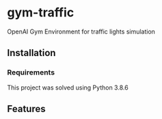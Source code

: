 # gym-traffic
OpenAI Gym Environment for traffic lights simulation


## Installation
### Requirements
This project was solved using Python 3.8.6



## Features

#